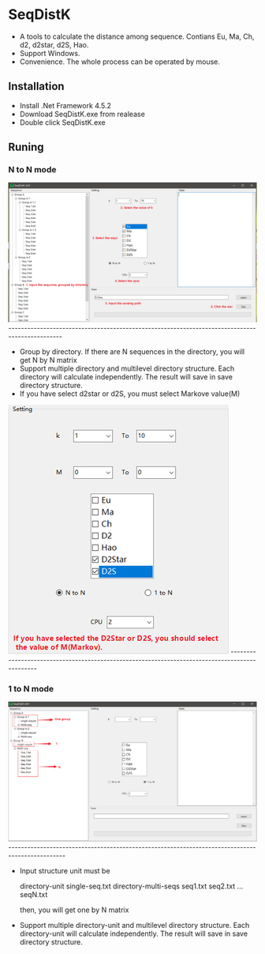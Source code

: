 # SeqDistK
+ A tools to calculate the distance among sequence. Contians Eu, Ma, Ch, d2, d2star, d2S, Hao. 
+ Support Windows. 
+ Convenience. The whole process can be operated by mouse.

## Installation 
+ Install .Net Framework 4.5.2 
+ Download SeqDistK.exe from realease
+ Double click SeqDistK.exe

## Runing

### N to N mode
<img src="https://github.com/htczero/SeqDistK/blob/master/img/NtoN.png" />
-----------------------------------------------------------------------------------------------

+ Group by directory. If there are N sequences in the directory, you will get N by N matrix
+ Support multiple directory and multilevel directory structure. Each directory will calculate independently. The result will save in save directory structure.
+ If you have select d2star or d2S, you must select Markove value(M)
<img src="https://github.com/htczero/SeqDistK/blob/master/img/markov.png" />
-----------------------------------------------------------------------------------------------

### 1 to N mode
<img src="https://github.com/htczero/SeqDistK/blob/master/img/1toN.png" />
------------------------------------------------------------------------------------------------

+ Input structure unit must be 

  directory-unit
    single-seq.txt
    directory-multi-seqs
	      seq1.txt
		  seq2.txt
		  ...
		  seqN.txt
		
  

  then, you will get one by N matrix
+ Support multiple directory-unit and multilevel directory structure. Each directory-unit will calculate independently. The result will save in save directory structure.

